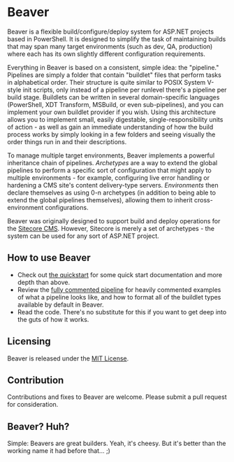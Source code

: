 # Beaver

Beaver is a flexible build/configure/deploy system for ASP.NET projects based in PowerShell. It is designed to simplify the task of maintaining builds that may span many target environments (such as dev, QA, production) where each has its own slightly different configuration requirements.

Everything in Beaver is based on a consistent, simple idea: the "pipeline." Pipelines are simply a folder that contain "buildlet" files that perform tasks in alphabetical order. Their structure is quite similar to POSIX System V-style init scripts, only instead of a pipeline per runlevel there's a pipeline per build stage. Buildlets can be written in several domain-specific languages (PowerShell, XDT Transform, MSBuild, or even sub-pipelines), and you can implement your own buildlet provider if you wish. Using this architecture allows you to implement small, easily digestable, single-responsibility units of action - as well as gain an immediate understanding of how the build process works by simply looking in a few folders and seeing visually the order things run in and their descriptions.

To manage multiple target environments, Beaver implements a powerful inheritance chain of pipelines. _Archetypes_ are a way to extend the global pipelines to perform a specific sort of configuration that might apply to multiple environments - for example, configuring live error handling or hardening a CMS site's content delivery-type servers. _Environments_ then declare themselves as using 0-n archetypes (in addition to being able to extend the global pipelines themselves), allowing them to inherit cross-environment configurations.

Beaver was originally designed to support build and deploy operations for the [Sitecore CMS](http://sitecore.net). However, Sitecore is merely a set of archetypes - the system can be used for any sort of ASP.NET project.

## How to use Beaver

* Check out [the quickstart](https://github.com/kamsar/Beaver/wiki/Quickstart) for some quick start documentation and more depth than above.
* Review the [fully commented pipeline](https://github.com/kamsar/Beaver/tree/master/Documentation/Fully%20Commented%20Pipeline.pipeline) for heavily commented examples of what a pipeline looks like, and how to format all of the buildlet types available by default in Beaver.
* Read the code. There's no substitute for this if you want to get deep into the guts of how it works.

## Licensing

Beaver is released under the [MIT License](http://opensource.org/licenses/MIT).

## Contribution

Contributions and fixes to Beaver are welcome. Please submit a pull request for consideration.

## Beaver? Huh?

Simple: Beavers are great builders. Yeah, it's cheesy. But it's better than the working name it had before that... ;)